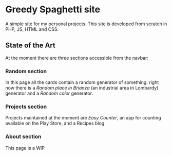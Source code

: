 # Greedy Spaghetti site

A simple site for my personal projects. This site is developed from scratch in PHP, JS, HTML and CSS.

## State of the Art

At the moment there are three sections accessible from the navbar:

### Random section

In this page all the cards contain a random generator of something: right now there is a _Random place in Brianza_ (an industrial area in Lombardy) generator and a _Random color_ generator.

### Projects section

Projects maintained at the moment are _Easy Counter_, an app for counting available on the Play Store, and a Recipes blog.

### About section

This page is a WIP